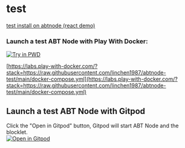 # test

[test install on abtnode (react demo)](https://install.arcblock.io/?action=blocklet-install&meta_url=https%3A%2F%2Fgithub.com%2Flinchen1987%2Ftest%2Freleases%2Fdownload%2Ftest2%2Fblocklet.json)


### Launch a test ABT Node with Play With Docker:

[![Try in PWD](https://raw.githubusercontent.com/play-with-docker/stacks/master/assets/images/button.png)](https://labs.play-with-docker.com/?stack=https://raw.githubusercontent.com/linchen1987/abtnode-test/main/docker-compose.yml)

[https://labs.play-with-docker.com/?stack=https://raw.githubusercontent.com/linchen1987/abtnode-test/main/docker-compose.yml](https://labs.play-with-docker.com/?stack=https://raw.githubusercontent.com/linchen1987/abtnode-test/main/docker-compose.yml)

## Launch a test ABT Node with Gitpod

Click the "Open in Gitpod" button, Gitpod will start ABT Node and the blocklet.<br>[![Open in Gitpod](https://gitpod.io/button/open-in-gitpod.svg)](https://gitpod.io/#https://github.com/linchen1987/abtnode-test)

